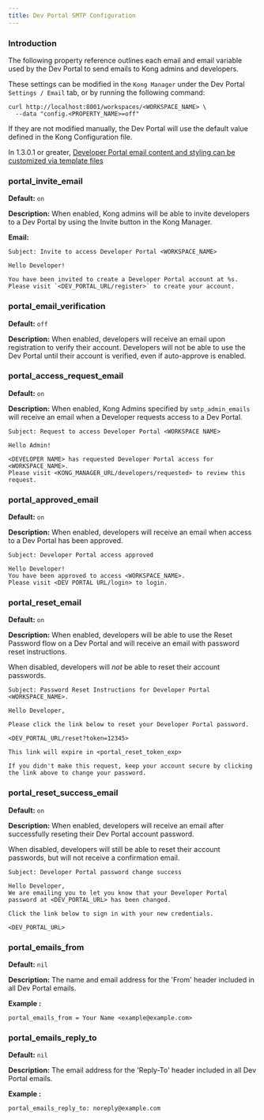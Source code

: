 ```yaml
---
title: Dev Portal SMTP Configuration
---
```


### Introduction

The following property reference outlines each email and email variable used by the Dev Portal to send emails to Kong admins and developers.

These settings can be modified in the `Kong Manager` under the Dev Portal `Settings / Email` tab, or by running the following command:

```
curl http://localhost:8001/workspaces/<WORKSPACE_NAME> \
  --data "config.<PROPERTY_NAME>=off"
```

If they are not modified manually, the Dev Portal will use the default value defined in the Kong Configuration file.

In 1.3.0.1 or greater, [Developer Portal email content and styling can be customized via template files](/enterprise/{{page.kong_version}}/developer-portal/theme-customization/emails/)


### portal_invite_email

**Default:** `on`

**Description:**
When enabled, Kong admins will be able to invite developers to a Dev Portal by using the Invite button in the Kong Manager.

**Email:**
```
Subject: Invite to access Developer Portal <WORKSPACE_NAME>

Hello Developer!

You have been invited to create a Developer Portal account at %s.
Please visit `<DEV_PORTAL_URL/register>` to create your account.
```


### portal_email_verification

**Default:** `off`

**Description:**
When enabled, developers will receive an email upon registration to verify their account. Developers will not be able to use the Dev Portal until their account is verified, even if auto-approve is enabled.


### portal_access_request_email

**Default:** `on`

**Description:**
When enabled, Kong Admins specified by `smtp_admin_emails` will receive an email when a Developer requests access to a Dev Portal.

```
Subject: Request to access Developer Portal <WORKSPACE NAME>

Hello Admin!

<DEVELOPER NAME> has requested Developer Portal access for <WORKSPACE_NAME>.
Please visit <KONG_MANAGER_URL/developers/requested> to review this request.
```


### portal_approved_email

**Default:** `on`

**Description:**
When enabled, developers will receive an email when access to a Dev Portal has been approved.

```
Subject: Developer Portal access approved

Hello Developer!
You have been approved to access <WORKSPACE_NAME>.
Please visit <DEV PORTAL URL/login> to login.

```

### portal_reset_email

**Default:** `on`

**Description:**
When enabled, developers will be able to use the Reset Password flow on a Dev Portal and will receive an email with password reset instructions.

When disabled, developers will *not* be able to reset their account passwords.

```
Subject: Password Reset Instructions for Developer Portal <WORKSPACE_NAME>.

Hello Developer,

Please click the link below to reset your Developer Portal password.

<DEV_PORTAL_URL/reset?token=12345>

This link will expire in <portal_reset_token_exp>

If you didn't make this request, keep your account secure by clicking
the link above to change your password.
```

### portal_reset_success_email

**Default:** `on`

**Description:**
When enabled, developers will receive an email after successfully reseting their Dev Portal account password.

When disabled, developers will still be able to reset their account passwords, but will not receive a confirmation email.

```
Subject: Developer Portal password change success

Hello Developer,
We are emailing you to let you know that your Developer Portal password at <DEV_PORTAL_URL> has been changed.

Click the link below to sign in with your new credentials.

<DEV_PORTAL_URL>
```


### portal_emails_from

**Default:** `nil`

**Description:**
The name and email address for the 'From' header included in all Dev Portal emails.

**Example :**

```
portal_emails_from = Your Name <example@example.com>
```


### portal_emails_reply_to

**Default:** `nil`

**Description:**
The email address for the 'Reply-To' header included in all Dev Portal emails.


**Example :**

```
portal_emails_reply_to: noreply@example.com
```
